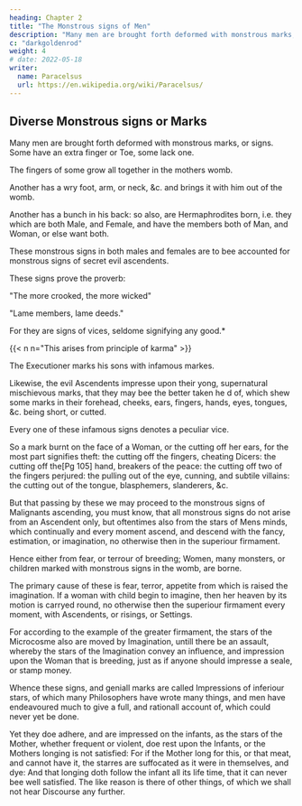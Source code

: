```yaml
---
heading: Chapter 2
title: "The Monstrous signs of Men"
description: "Many men are brought forth deformed with monstrous marks, or signs: so one abounds with one finger, or Toe, another wants one"
c: "darkgoldenrod"
weight: 4
# date: 2022-05-18
writer:
  name: Paracelsus
  url: https://en.wikipedia.org/wiki/Paracelsus/
---
```



## Diverse Monstrous signs or Marks

Many men are brought forth deformed with monstrous marks, or signs. Some have an extra finger or Toe, some lack one.

The fingers of some grow all together in the mothers womb. 

Another has a wry foot, arm, or neck, &c. and brings it with him out of the womb.

Another has a bunch in his back: so also, are Hermaphrodites born, i.e. they which are both Male, and Female, and have the members both of Man, and Woman, or else want both.

These monstrous signs in both males and females are to bee accounted for monstrous signs of secret evil ascendents. 

<!-- ## What monstrous signs shew. -->

These signs prove the proverb: 

"The more crooked, the more wicked" 

"Lame members, lame deeds."

For they are signs of vices, seldome signifying any good.*

{{< n n="This arises from principle of karma" >}}


The Executioner marks his sons with infamous markes. 

Likewise, the evil Ascendents impresse upon their yong, supernatural mischievous marks, that they may bee the better taken he d of, which shew some marks in their forehead, cheeks, ears, fingers, hands, eyes, tongues, &c. being short, or cutted.

Every one of these infamous signs denotes a peculiar vice. 

So a mark burnt on the face of a Woman, or the cutting off her ears, for the most part signifies theft: the cutting off the fingers, cheating Dicers: the cutting off the[Pg 105] hand, breakers of the peace: the cutting off two of the fingers perjured: the pulling out of the eye, cunning, and subtile villains: the cutting out of the tongue, blasphemers, slanderers, &c. 

<!-- So also you may know them that deny the Christian Religion by a crosse burnt in the soles of their feet, because viz. they have denyed their Redeemer. -->

But that passing by these we may proceed to the monstrous signs of Malignants ascending, you must know, that all monstrous signs do not arise from an Ascendent only, but oftentimes also from the stars of Mens minds, which continually and every moment ascend, and descend with the fancy, estimation, or imagination, no otherwise then in the superiour firmament. 

Hence either from fear, or terrour of breeding; Women, many monsters, or children marked with monstrous signs in the womb, are borne. 

The primary cause of these is fear, terror, appetite from which is raised the imagination. If a woman with child begin to imagine, then her heaven by its motion is carryed round, no otherwise then the superiour firmament every moment, with Ascendents, or risings, or Settings. 

For according to the example of the greater firmament, the stars of the Microcosme also are moved by Imagination, untill there be an assault, whereby the stars of the Imagination convey an influence, and impression upon the Woman that is breeding, just as if anyone should impresse a seale, or stamp money. 

Whence these signs, and geniall marks are called Impressions of inferiour stars, of which many Philosophers have wrote many things, and men have endeavoured much to give a full, and rationall account of, which could never yet be done. 

Yet they doe adhere, and are impressed on the infants, as the stars of the Mother, whether frequent or violent, doe rest upon the Infants, or the Mothers longing is not satisfied: For if the Mother long for this, or that meat, and cannot have it, the starres are suffocated as it were in themselves, and dye: And that longing doth follow the infant all its life time, that it can never bee well satisfied. The like reason is there of other things, of which we shall not hear Discourse any further.
